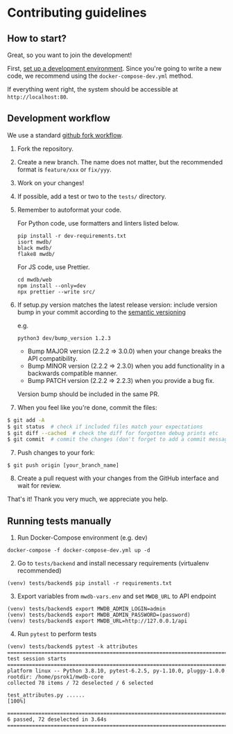 # Contributing guidelines

## How to start?

Great, so you want to join the development!

First, [set up a development environment](INSTALL.md).
Since you're going to write a new code, we recommend using the `docker-compose-dev.yml` method.

If everything went right, the system should be accessible at `http://localhost:80`.

## Development workflow

We use a standard [github fork workflow](
https://gist.github.com/Chaser324/ce0505fbed06b947d962).

1. Fork the repository.

2. Create a new branch. The name does not matter, but the recommended format
  is `feature/xxx` or `fix/yyy`.

3. Work on your changes!

4. If possible, add a test or two to the `tests/` directory.

5. Remember to autoformat your code. 
   
   For Python code, use formatters and linters listed below.
   ```
   pip install -r dev-requirements.txt
   isort mwdb/
   black mwdb/
   flake8 mwdb/
   ```
   
   For JS code, use Prettier.
   ```
   cd mwdb/web
   npm install --only=dev
   npx prettier --write src/
   ```

6. If setup.py version matches the latest release version: 
   include version bump in your commit according to the [semantic versioning](https://semver.org)
   
   e.g.
   ```
   python3 dev/bump_version 1.2.3
   ```
   
   - Bump MAJOR version (2.2.2 => 3.0.0) when your change breaks the API compatibility.
   - Bump MINOR version (2.2.2 => 2.3.0) when you add functionality in a backwards compatible manner.
   - Bump PATCH version (2.2.2 => 2.2.3) when you provide a bug fix.
   
   Version bump should be included in the same PR.

7. When you feel like you're done, commit the files:

```bash
$ git add -A
$ git status  # check if included files match your expectations
$ git diff --cached  # check the diff for forgotten debug prints etc
$ git commit  # commit the changes (don't forget to add a commit message)
```

7. Push changes to your fork:

```
$ git push origin [your_branch_name]
```

8. Create a pull request with your changes from the GitHub interface and
   wait for review.

That's it! Thank you very much, we appreciate you help.

## Running tests manually

1. Run Docker-Compose environment (e.g. dev)

```
docker-compose -f docker-compose-dev.yml up -d
```

2. Go to `tests/backend` and install necessary requirements (virtualenv recommended)

```
(venv) tests/backend$ pip install -r requirements.txt 
```

3. Export variables from `mwdb-vars.env` and set `MWDB_URL` to API endpoint

```
(venv) tests/backend$ export MWDB_ADMIN_LOGIN=admin
(venv) tests/backend$ export MWDB_ADMIN_PASSWORD=(password)
(venv) tests/backend$ export MWDB_URL=http://127.0.0.1/api
```

4. Run `pytest` to perform tests

```
(venv) tests/backend$ pytest -k attributes
========================================================================================================= test session starts ==========================================================================================================
platform linux -- Python 3.8.10, pytest-6.2.5, py-1.10.0, pluggy-1.0.0
rootdir: /home/psrok1/mwdb-core
collected 78 items / 72 deselected / 6 selected                                                                                                                                                                                        

test_attributes.py ......                                                                                                                                                                                                        [100%]

=================================================================================================== 6 passed, 72 deselected in 3.64s ===================================================================================================
```
